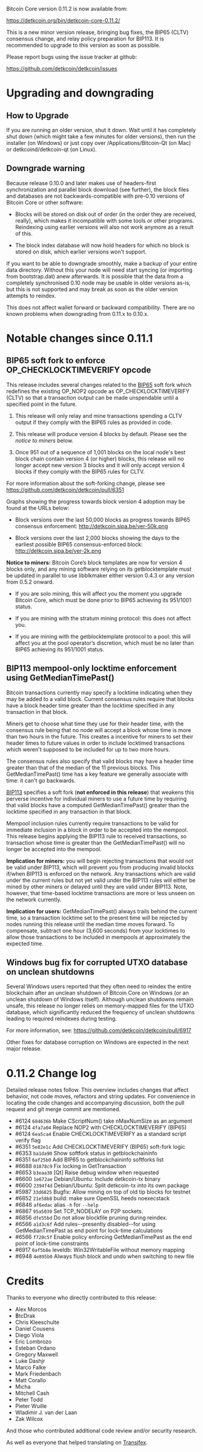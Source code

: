 Bitcoin Core version 0.11.2 is now available from:

  <https://detkcoin.org/bin/detkcoin-core-0.11.2/>

This is a new minor version release, bringing bug fixes, the BIP65
(CLTV) consensus change, and relay policy preparation for BIP113. It is
recommended to upgrade to this version as soon as possible.

Please report bugs using the issue tracker at github:

  <https://github.com/detkcoin/detkcoin/issues>

Upgrading and downgrading
=========================

How to Upgrade
--------------

If you are running an older version, shut it down. Wait until it has completely
shut down (which might take a few minutes for older versions), then run the
installer (on Windows) or just copy over /Applications/Bitcoin-Qt (on Mac) or
detkcoind/detkcoin-qt (on Linux).

Downgrade warning
------------------

Because release 0.10.0 and later makes use of headers-first synchronization and
parallel block download (see further), the block files and databases are not
backwards-compatible with pre-0.10 versions of Bitcoin Core or other software:

* Blocks will be stored on disk out of order (in the order they are
received, really), which makes it incompatible with some tools or
other programs. Reindexing using earlier versions will also not work
anymore as a result of this.

* The block index database will now hold headers for which no block is
stored on disk, which earlier versions won't support.

If you want to be able to downgrade smoothly, make a backup of your entire data
directory. Without this your node will need start syncing (or importing from
bootstrap.dat) anew afterwards. It is possible that the data from a completely
synchronised 0.10 node may be usable in older versions as-is, but this is not
supported and may break as soon as the older version attempts to reindex.

This does not affect wallet forward or backward compatibility. There are no
known problems when downgrading from 0.11.x to 0.10.x.

Notable changes since 0.11.1
============================

BIP65 soft fork to enforce OP_CHECKLOCKTIMEVERIFY opcode
--------------------------------------------------------

This release includes several changes related to the [BIP65][] soft fork
which redefines the existing OP_NOP2 opcode as OP_CHECKLOCKTIMEVERIFY
(CLTV) so that a transaction output can be made unspendable until a
specified point in the future.

1. This release will only relay and mine transactions spending a CLTV
   output if they comply with the BIP65 rules as provided in code.

2. This release will produce version 4 blocks by default. Please see the
   *notice to miners* below.

3. Once 951 out of a sequence of 1,001 blocks on the local node's best block
   chain contain version 4 (or higher) blocks, this release will no
   longer accept new version 3 blocks and it will only accept version 4
   blocks if they comply with the BIP65 rules for CLTV.

For more information about the soft-forking change, please see
<https://github.com/detkcoin/detkcoin/pull/6351>

Graphs showing the progress towards block version 4 adoption may be
found at the URLs below:

- Block versions over the last 50,000 blocks as progress towards BIP65
  consensus enforcement: <http://detkcoin.sipa.be/ver-50k.png>

- Block versions over the last 2,000 blocks showing the days to the
  earliest possible BIP65 consensus-enforced block: <http://detkcoin.sipa.be/ver-2k.png>

**Notice to miners:** Bitcoin Core’s block templates are now for
version 4 blocks only, and any mining software relying on its
getblocktemplate must be updated in parallel to use libblkmaker either
version 0.4.3 or any version from 0.5.2 onward.

- If you are solo mining, this will affect you the moment you upgrade
  Bitcoin Core, which must be done prior to BIP65 achieving its 951/1001
  status.

- If you are mining with the stratum mining protocol: this does not
  affect you.

- If you are mining with the getblocktemplate protocol to a pool: this
  will affect you at the pool operator’s discretion, which must be no
  later than BIP65 achieving its 951/1001 status.

[BIP65]: https://github.com/detkcoin/bips/blob/master/bip-0065.mediawiki

BIP113 mempool-only locktime enforcement using GetMedianTimePast()
----------------------------------------------------------------

Bitcoin transactions currently may specify a locktime indicating when
they may be added to a valid block.  Current consensus rules require
that blocks have a block header time greater than the locktime specified
in any transaction in that block.

Miners get to choose what time they use for their header time, with the
consensus rule being that no node will accept a block whose time is more
than two hours in the future.  This creates a incentive for miners to
set their header times to future values in order to include locktimed
transactions which weren't supposed to be included for up to two more
hours.

The consensus rules also specify that valid blocks may have a header
time greater than that of the median of the 11 previous blocks.  This
GetMedianTimePast() time has a key feature we generally associate with
time: it can't go backwards.

[BIP113][] specifies a soft fork (**not enforced in this release**) that
weakens this perverse incentive for individual miners to use a future
time by requiring that valid blocks have a computed GetMedianTimePast()
greater than the locktime specified in any transaction in that block.

Mempool inclusion rules currently require transactions to be valid for
immediate inclusion in a block in order to be accepted into the mempool.
This release begins applying the BIP113 rule to received transactions,
so transaction whose time is greater than the GetMedianTimePast() will
no longer be accepted into the mempool.

**Implication for miners:** you will begin rejecting transactions that
would not be valid under BIP113, which will prevent you from producing
invalid blocks if/when BIP113 is enforced on the network. Any
transactions which are valid under the current rules but not yet valid
under the BIP113 rules will either be mined by other miners or delayed
until they are valid under BIP113. Note, however, that time-based
locktime transactions are more or less unseen on the network currently.

**Implication for users:** GetMedianTimePast() always trails behind the
current time, so a transaction locktime set to the present time will be
rejected by nodes running this release until the median time moves
forward. To compensate, subtract one hour (3,600 seconds) from your
locktimes to allow those transactions to be included in mempools at
approximately the expected time.

[BIP113]: https://github.com/detkcoin/bips/blob/master/bip-0113.mediawiki

Windows bug fix for corrupted UTXO database on unclean shutdowns
----------------------------------------------------------------

Several Windows users reported that they often need to reindex the
entire blockchain after an unclean shutdown of Bitcoin Core on Windows
(or an unclean shutdown of Windows itself). Although unclean shutdowns
remain unsafe, this release no longer relies on memory-mapped files for
the UTXO database, which significantly reduced the frequency of unclean
shutdowns leading to required reindexes during testing.

For more information, see: <https://github.com/detkcoin/detkcoin/pull/6917>

Other fixes for database corruption on Windows are expected in the
next major release.

0.11.2 Change log
=================

Detailed release notes follow. This overview includes changes that affect
behavior, not code moves, refactors and string updates. For convenience in locating
the code changes and accompanying discussion, both the pull request and
git merge commit are mentioned.

- #6124 `684636b` Make CScriptNum() take nMaxNumSize as an argument
- #6124 `4fa7a04` Replace NOP2 with CHECKLOCKTIMEVERIFY (BIP65)
- #6124 `6ea5ca4` Enable CHECKLOCKTIMEVERIFY as a standard script verify flag
- #6351 `5e82e1c` Add CHECKLOCKTIMEVERIFY (BIP65) soft-fork logic
- #6353 `ba1da90` Show softfork status in getblockchaininfo
- #6351 `6af25b0` Add BIP65 to getblockchaininfo softforks list
- #6688 `01878c9` Fix locking in GetTransaction
- #6653 `b3eaa30` [Qt] Raise debug window when requested
- #6600 `1e672ae` Debian/Ubuntu: Include detkcoin-tx binary
- #6600 `2394f4d` Debian/Ubuntu: Split detkcoin-tx into its own package
- #5987 `33d6825` Bugfix: Allow mining on top of old tip blocks for testnet
- #6852 `21e58b8` build: make sure OpenSSL heeds noexecstack
- #6846 `af6edac` alias `-h` for `--help`
- #6867 `95a5039` Set TCP_NODELAY on P2P sockets.
- #6856 `dfe55bd` Do not allow blockfile pruning during reindex.
- #6566 `a1d3c6f` Add rules--presently disabled--for using GetMedianTimePast as end point for lock-time calculations
- #6566 `f720c5f` Enable policy enforcing GetMedianTimePast as the end point of lock-time constraints
- #6917 `0af5b8e` leveldb: Win32WritableFile without memory mapping
- #6948 `4e895b0` Always flush block and undo when switching to new file

Credits
=======

Thanks to everyone who directly contributed to this release:

- Alex Morcos
- ฿tcDrak
- Chris Kleeschulte
- Daniel Cousens
- Diego Viola
- Eric Lombrozo
- Esteban Ordano
- Gregory Maxwell
- Luke Dashjr
- Marco Falke
- Mark Friedenbach
- Matt Corallo
- Micha
- Mitchell Cash
- Peter Todd
- Pieter Wuille
- Wladimir J. van der Laan
- Zak Wilcox

And those who contributed additional code review and/or security research.

As well as everyone that helped translating on [Transifex](https://www.transifex.com/projects/p/detkcoin/).
